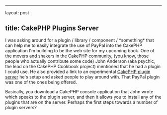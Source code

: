<hr />

<p>layout: post</p>

<h2>title: CakePHP Plugins Server</h2>

<p>
I was asking around for a plugin / library / component / *something* that can help me to easily integrate the use of PayPal into the CakePHP application I'm building to be the web site for my upcoming book.  One of the movers and shakers in the CakePHP community, (you know, those people who actually contribute some code) John Anderson (aka psychic, the lead on the CakePHP Cookbook project) mentioned that he had a plugin I could use.  He also provided a link to an experimental <a href="http://plugins.thoughtglade.com/">CakePHP plugin server</a> he's setup and asked people to play around with.  That PayPal plugin was one of the ones being offered.
</p>

<p>
Basically, you download a CakePHP console application that John wrote which speaks to the plugin server, and then it allows you to install any of the plugins that are on the server.  Perhaps the first steps towards a number of plugin servers?
</p>
